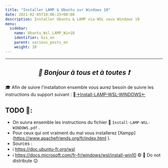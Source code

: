 ```yaml
---
title: "Installer LAMP & Ubuntu sur Windows 10"
date: 2021-02-05T18:06:25+00:00
description: Installer Ubuntu & LAMP via WSL sous Windows 10
menu:
  sidebar:
    name: Ubuntu_Wsl_LAMP_Win10
    identifier: bis_en
    parent: various_posts_en
    weight: 10
---
```

---
*<center>:loudspeaker: Bonjour à tous et à toutes :heavy_exclamation_mark:</center>*
-

 :mortar_board:
 Afin de suivre l'installation ensemble vous aurez besoin de suivre les instructions du support suivant :  :orange_book:[->Install-LAMP-WSL-WINDOWS<-](Install-LAMP-WSL-WINDOWS.pdf)

## TODO  :roller_coaster:: 
- On suivra ensemble les instructions du fichier  :orange_book: `Install-LAMP-WSL-WINDOWS.pdf` .
- Pour ceux qui ont vraiment du mal vous installerez [Xampp] (https://www.apachefriends.org/fr/index.html ).
- Sources : 
-  :information_source: https://doc.ubuntu-fr.org/wsl
- :information_source: https://docs.microsoft.com/fr-fr/windows/wsl/install-win10
:copyright: :no_entry_sign: Do not distribute    :relieved:


